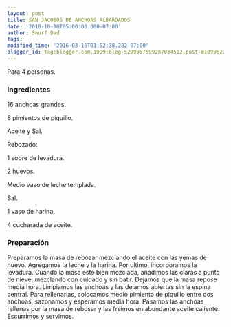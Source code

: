 ```yaml
---
layout: post
title: SAN JACOBOS DE ANCHOAS ALBARDADOS
date: '2010-10-10T05:00:00.000-07:00'
author: Smurf Dad
tags: 
modified_time: '2016-03-16T01:52:38.282-07:00'
blogger_id: tag:blogger.com,1999:blog-5299957599287034512.post-8109962248629281132
---
```


Para 4 personas.

<h3>Ingredientes</h3>

16 anchoas grandes.

8 pimientos de piquillo.

Aceite y Sal.

Rebozado:

1 sobre de levadura.

2 huevos.

Medio vaso de leche templada.

Sal.

1 vaso de harina.

4 cucharada de aceite.

<h3>Preparación</h3>

Preparamos la masa de rebozar mezclando el aceite con las yemas de huevo. Agregamos la leche y la harina. Por ultimo, incorporamos la levadura. Cuando la masa este bien mezclada, añadimos las claras a punto de nieve, mezclando con cuidado y sin batir. Dejamos que la masa repose media hora. Limpiamos las anchoas y las dejamos abiertas sin la espina central. Para rellenarlas, colocamos medio pimiento de piquillo entre dos anchoas, sazonamos y esperamos media hora. Pasamos las anchoas rellenas por la masa de rebosar y las freímos en abundante aceite caliente. Escurrimos y servimos.

